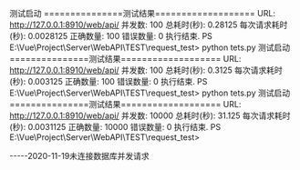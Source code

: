 测试启动
===============测试结果===================
URL: http://127.0.0.1:8910/web/api/
并发数: 100
总耗时(秒): 0.28125
每次请求耗时(秒): 0.0028125
正确数量: 100
错误数量: 0
执行结束.
PS E:\Vue\Project\Server\WebAPI\TEST\request_test> python tets.py
测试启动
===============测试结果===================
URL: http://127.0.0.1:8910/web/api/
并发数: 100
总耗时(秒): 0.3125
每次请求耗时(秒): 0.003125
正确数量: 100
错误数量: 0
执行结束.
PS E:\Vue\Project\Server\WebAPI\TEST\request_test> python tets.py
测试启动
===============测试结果===================
URL: http://127.0.0.1:8910/web/api/
并发数: 10000
总耗时(秒): 31.125
每次请求耗时(秒): 0.0031125
正确数量: 10000
错误数量: 0
执行结束.
PS E:\Vue\Project\Server\WebAPI\TEST\request_test>

-----2020-11-19未连接数据库并发请求